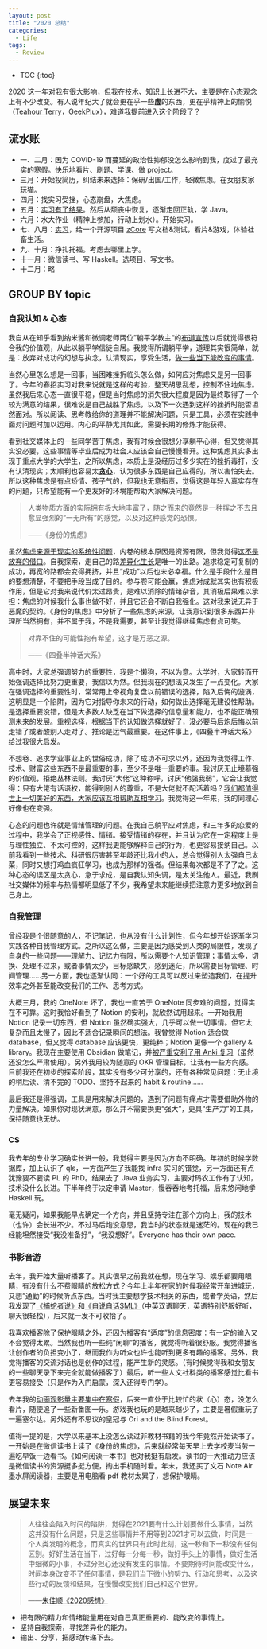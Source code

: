 ```yaml
---
layout: post
title: "2020 总结"
categories:
  - Life
tags:
  - Review
---
```


* TOC
{:toc}

2020 这一年对我有很大影响，但我在技术、知识上长进不大，主要是在心态观念上有不少改变。有人说年纪大了就会更在乎一些**虚**的东西，更在乎精神上的愉悦（[Teahour Terry](https://www.pythonhunter.org/episodes/ep21#t=26:15)，[GeekPlux](https://geekplux.com/2021/01/05/2020-summary#%E4%B9%A6)），难道我提前进入这个阶段了？

## 流水账

- 一、二月：因为 COVID-19 而蔓延的政治性抑郁没怎么影响到我，度过了最充实的寒假。快乐地看片、刷题、学课、做 project。
- 三月：开始投简历，纠结未来选择：保研/出国/工作，轻微焦虑。在女朋友家玩猫。
- 四月：找实习受挫，心态崩盘，大焦虑。
- 五月：[实习有了结果](https://mp.weixin.qq.com/s/kNByfbXyGojkDJjDE9KoVg)。然后从颓丧中恢复，逐渐走回正轨，学 Java。
- 六月：水大作业（精神上参加，行动上划水）。开始实习。
- 七、八月：[实习](https://xxchan.github.io/cs/2020/09/02/intern-at-meituan.html)，给一个开源项目 [zCore](https://github.com/rcore-os/zCore) 写文档&测试，看片&游戏，体验社畜生活。
- 九、十月：挣扎托福。考虑去哪里上学。
- 十一月：微信读书、写 Haskell。选项目、写文书。
- 十二月：略

## GROUP BY topic

### 自我认知 & 心态

我自从在知乎看到纳米酱和微调老师两位”躺平学教主“的[布道宣传](https://zhuanlan.zhihu.com/p/63557371)以后就觉得很符合我的价值观，从此以躺平学信徒自居。我觉得所谓躺平学，道理其实很简单，就是：放弃对成功的幻想与执念，认清现实，享受生活，[做一些当下能改变的事情](https://www.zhihu.com/question/348607535/answer/1662674291)。

当然心里怎么想是一回事，当困难挫折临头怎么做，如何应对焦虑又是另一回事了。今年的春招实习对我来说就是这样的考验，整天胡思乱想，控制不住地焦虑。虽然我后来心态一直很平稳，但是当时焦虑的消失很大程度是因为最终取得了一个较为满意的结果，很难说是自己战胜了焦虑，以及下一次遇到这样的挫折时能否坦然面对。所以阅读、思考教给你的道理并不能解决问题，只是工具，必须在实践中面对问题时加以运用。内心的平静尤其如此，需要长期的修炼才能获得。

看到社交媒体上的一些同学苦于焦虑，我有时候会很想分享躺平心得，但又觉得其实没必要，这些事情等毕业后成为社会人应该会自己慢慢看开。这种焦虑其实多出现于重点大学的大学生，之所以焦虑，本质上是没经历过多少实在的挫折毒打，没有认清现实；太顺利也容易太[**贪心**](https://www.zhihu.com/pin/1333358668575207424)，认为很多东西是自己应得的，所以害怕失去。所以这种焦虑是有点矫情、孩子气的，但我也无意指责，觉得这是年轻人真实存在的问题，只希望能有一个更友好的环境能帮助大家解决问题。

> 人类物质方面的实际拥有极大地丰富了，随之而来的竟然是一种挥之不去且愈显强烈的“一无所有”的感觉，以及对这种感觉的恐惧。
>
>——《身份的焦虑》

虽然[焦虑来源于现实的系统性问题](https://www.zhihu.com/question/438689409/answer/1670248288)，内卷的根本原因是资源有限，但我觉得[这不是放弃的借口](https://www.zhihu.com/question/419027866/answer/1479183758)。自我探索，走自己的路[差异化生长](https://www.zhihu.com/question/439063737/answer/1676885438)是唯一的出路。追求稳定可复制的成功，再宽的路都会变得拥挤，并且“成功”以后也未必幸福。什么是手段什么是目的要想清楚，不要把手段当成了目的。参与卷可能会赢，焦虑对成就其实也有积极作用，但是它对我来说代价太过昂贵，是难以消除的情绪杂音，其消极后果难以承担：焦虑的时候我什么事也做不好，并且它还会不断自我强化。这对我来说无异于恶魔的契约。《身份的焦虑》中分析了一些焦虑的来源，让我意识到很多东西并非理所当然拥有，并不属于我，不是我需要，甚至让我觉得继续焦虑有点可笑。

> 对靠不住的可能性抱有希望，这才是万恶之源。
> 
> ——《四叠半神话大系》

高中时，大家总强调努力的重要性，我是个懒狗，不以为意。大学时，大家转而开始强调选择比努力更重要，我信以为然。但我现在的想法又发生了一点变化。大家在强调选择的重要性时，常常用上帝视角复盘以前错误的选择，陷入后悔的漩涡，这明显是一个陷阱，因为它对指导你未来的行动，如何做出选择毫无建设性帮助。是选择重要没错，但是大多数人缺乏在当下做选择的信息量和能力，也不能正确预测未来的发展。重视选择，根据当下的认知做选择就好了，没必要马后炮后悔以前走错了或者酸别人走对了。推论是运气最重要。在这件事上，《四叠半神话大系》给过我很大启发。

不想卷、追求学业事业上的世俗成功，除了成功不可求以外，还因为我觉得工作、技术、财富这些东西不是最重要的事，至少不是唯一重要的事。我讨厌无止境慕强的价值观，拒绝丛林法则。我讨厌”大佬“这种称呼，讨厌“他强我弱”，它会让我觉得：只有大佬有话语权，能得到别人的尊重，不是大佬就不配活着吗？[我们都值得世上一切美好的东西，大家应该互相帮助互相学习](https://www.zhihu.com/pin/1325790682234527744)。我觉得这一年来，我的同理心好像也在变强。

心态的问题也许就是情绪管理的问题。在我自己躺平应对焦虑，和三年多的恋爱的过程中，我学会了正视感性、情绪。接受情绪的存在，并且认为它在一定程度上是与理性独立、不太可控的，这样我更能够解释自己的行为，也更容易接纳自己。以前我看到一些技术、科研很厉害甚至年龄还比我小的人，总会觉得别人太强自己太菜，同时又想打鸡血疯狂学习，也成为那样的强者。但结果每次都是不了了之。这种心态的误区是太贪心，急于求成，是自我认知失调，是太关注他人。最近，我刷社交媒体的频率与热情都明显低了不少，我希望未来能继续把注意力更多地放到自己身上。

### 自我管理

曾经我是个很随意的人，不记笔记，也从没有什么计划性，但今年却开始逐渐学习实践各种自我管理方式。之所以这么做，主要是因为感受到人类的局限性，发现了自身的一些问题——理解力、记忆力有限，所以需要个人知识管理；事情太多，切换、处理不过来，或者事情太少，目标感缺失，感到迷茫，所以需要目标管理、时间管理……另一方面，我也逐渐认同：一个好的工具可以反过来塑造我们，在提升效率之外甚至能改变我们的工作、思考方式。

大概三月，我的 OneNote 坏了，我也一直苦于 OneNote 同步难的问题，觉得实在不可靠。这时我恰好看到了 Notion 的安利，就欣然试用起来。一开始我用 Notion 记录一切东西，但 Notion 虽然确实强大，几乎可以做一切事情。但它太复杂而且太慢了，因此不适合记录瞬间的想法。我曾觉得 Notion 适合做 database，但又觉得 database 应该更快，更纯粹；Notion 更像一个 gallery & library。我现在主要使用 Obsidian 做笔记，并[被严重安利了用 Anki 复习](http://augmentingcognition.com/ltm.html)（虽然还没怎么严肃使用）。另外我用较为随意的 OKR 管理目标，让我有一些方向感。目前我还在初步的探索阶段，其实没有多少可分享的，还有各种常见问题：无止境的稍后读、清不完的 TODO、坚持不起来的 habit & routine……

最后我还是得强调，工具是用来解决问题的，遇到了问题有痛点才需要借助外物的力量解决。如果你对现状满意，那么并不需要换更“强大”，更具“生产力”的工具，保持随意也无妨。

### CS

我去年的专业学习确实长进一般，我觉得主要是因为方向不明确。年初的时候学数据库，加上认识了 qls，一方面产生了我能找 infra 实习的错觉，另一方面还有点犹豫要不要读 PL 的 PhD。结果去了 Java 业务实习，主要对码农工作有了认知，技术没什么长进。下半年终于决定申请 Master，慢吞吞地考托福，后来悠闲地学 Haskell 玩。

毫无疑问，如果我能早点确定一个方向，并且坚持专注在那个方向上，我的技术（也许）会长进不少。不过马后炮没意思，我当时的状态就是迷茫的。现在的我已经能坦然接受“我没准备好”，“我没想好”。Everyone has their own pace.

### 书影音游

去年，我开始大量听播客了。其实很早之前我就在想，现在学习、娱乐都要用眼睛，有没有什么不费眼睛的放松方式？今年上半年在家的时候我经常开车进城玩，又想“通勤"的时候听点东西。当时我主要想学技术相关的东西，或者学英语，然后我发现了[《捕蛇者说》](https://pythonhunter.org/)和[《自说自话SML》](https://space.bilibili.com/538831508/)（中英双语聊天，英语特别舒服好听，聊天很轻松），后来就一发不可收拾了。

我喜欢播客除了保护眼睛之外，还因为播客有“适度”的信息密度：有一定的输入又不会觉得太累。当然我也听一些纯“闲聊”的播客，就觉得听着很舒服。我觉得播客让创作者的负担变小了，继而我作为听众也许也能听到更多有趣的播客。另外，我觉得播客的交流对话也是创作的过程，能产生新的灵感。（有时候觉得我和女朋友的一些聊天录下来完全就能做播客了）最后，听一些人文社科类的播客感觉比看书更容易接受（只是作为入门启蒙，深入还得专门学）。

去年我的[动画观影量主要集中在寒假](https://mp.weixin.qq.com/s/FCxZ-BV_hIljxuAnTdRcsg)，后来一直处于比较忙的状（心）态，没怎么看片，随便追了一些新番图一乐。游戏我也玩的是越来越少了，主要是暑假重玩了一遍塞尔达。另外还有不思议的皇冠与 Ori and the Blind Forest。

值得一提的是，大学以来基本上没怎么读过非教材书籍的我今年竟然开始读书了。一开始是在微信读书上读了《身份的焦虑》，后来就经常每天早上去学校麦当劳一遍吃早饭一边看书。《如何阅读一本书》也对我挺有启发。读书的一大推动力应该是微信读书的资源挺多挺方便，掏出手机随时看。年末，我还买了文石 Note Air 墨水屏阅读器，主要是用电脑看 pdf 教材太累了，想保护眼睛。

## 展望未来

> 人往往会陷入时间的陷阱，觉得在2021要有什么计划要做什么事情，当然这并没有什么问题，只是这些事情并不用等到2021才可以去做，时间是一个人类发明的概念，而真实的世界只有此时此刻，这一秒和下一秒没有任何区别。好好生活在当下，过好每一分每一秒，做好手头上的事情，做好生活中细微的小事，不过分担心还没有发生的事情。不要期待时间能改变什么，时间本身改变不了任何事情，是我们当下微小的努力、行动和思考，以及这些行动的反馈和结果，在慢慢改变我们自己和这个世界。
>
> ——[朱佳顺《2020感想》](https://zhuanlan.zhihu.com/p/341537007)

- 把有限的精力和情绪能量用在对自己真正重要的、能改变的事情上。
- 坚持自我探索，寻找差异化的能力。
- 输出、分享，把感动传递下去。